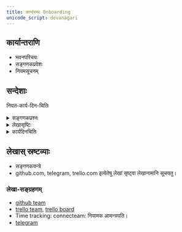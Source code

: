 ```yaml
---
title: कार्यारम्भः Onboarding
unicode_script: devanagari
---
```


## कार्यान्तराणि
- भवनपरिचयः
- सङ्गणकप्रवेशः
- नियमसूचनम्

## सन्देशाः
नियत-कार्य-दिन-चितिः

<details><summary>सङ्गणकप्रश्नः</summary>

प्रणमामि,

https://www.linkedin.com/jobs/view/3634871677/ इत्यत्र यथोक्तं  
यान्त्रिक-पाठ-शोधन-कार्ये ऽस्मिन्
सङ्गणकयन्त्रं, संस्कृतोट्टङ्कन-कौशलं चापेक्षितम्। तद् वर्तते वा?  
एकत्र मूलग्रन्थं (pdf-रूपेण) दृष्ट्वा, अपरत्रोट्टङ्कितं पाठं शोधयितुं सौकर्यं स्यात् (24inch monitor प्रयोगेण यथा, tablet+computer इति युगलेन वा)।  
दूरवाण्यैव शोधनम् कठिनम् भवेत्।  
तथा सति सदयं देवनागर्या संस्कृतेन प्रत्युत्तरं प्रेषयतु। 
</details>


<details><summary>लेखासृष्टिः</summary>

प्रणमामि।  

संस्कृतग्रन्थानां यान्त्रिकपाठस्य शोधने भवद्-आसक्तिर् दृष्टा।  
तत्र वस्तुतो रुचिः कौशलं चास्ति वेति ज्ञेयम्।  
तदर्थं प्रारम्भे लघुकार्यखण्डेन परीक्षावहै।  
github.com, telegram इत्येतयोर् लेखे सृष्ट्वा (- sign-up इति कृत्वा) लेखानामनी सूचयतु (अस्मत्कार्यपद्धताव् एतयोः प्रयोगो ऽपेक्ष्यते)।  
ततः कार्यस्वरूपं वदिष्यामि, प्रारम्भिक-कार्योचितं शुल्कं च निवेदयिष्यामि।
</details>


<details><summary>कार्यदिनचितिः</summary>

(अस्मत्-कर्मणि मत्पक्षतो निरीक्षां वारयितुम्, सातत्यं च रक्षितुम् अयं क्रमः -)

सप्ताहे पञ्च दिनानि (यथा शनि-भानु-सोम-गुरु-शुक्र-दिनानि) कार्यार्थं चित्वा वदतु।  
तेषु दिनेषु प्रतिदिनं ~१.५ घण्टाः (ततोऽधिकं वा) कार्यं यथाविधि साधयतु।  
प्राङ्-निश्चिते कार्यदिने कार्ये ऽसम्भवे सति, विशिष्य मां सूचयतु।
</details>



## लेखास् स्रष्टव्याः
- सङ्गणकयन्त्रे
- github.com, telegram, trello.com इत्येतेषु लेखां सृष्ट्वा लेखानामानि सूचयतु।



### लेखा-सङ्ग्रहणम्
- [github team](https://github.com/orgs/sanskrit/teams/dyuganga)
- [trello team](https://trello.com/vidvanmantrinah), [trello board](https://trello.com/b/d4dANdrD/%E0%A4%A6%E0%A5%8D%E0%A4%AF%E0%A5%81%E0%A4%97%E0%A4%99%E0%A5%8D%E0%A4%97%E0%A4%BE-dyuganga)
- Time tracking: connecteam: नियामक आमन्त्रयति।
- [telegram](https://t.me/joinchat/IJu_Tkpqm1qdMjEPhCy8Dg)
